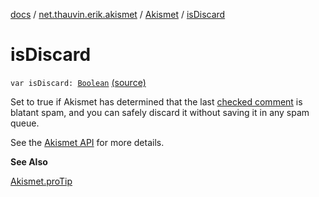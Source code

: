 [docs](../../index.md) / [net.thauvin.erik.akismet](../index.md) / [Akismet](index.md) / [isDiscard](./is-discard.md)

# isDiscard

`var isDiscard: `[`Boolean`](https://kotlinlang.org/api/latest/jvm/stdlib/kotlin/-boolean/index.html) [(source)](https://github.com/ethauvin/akismet-kotlin/tree/master/src/main/kotlin/net/thauvin/erik/akismet/Akismet.kt#L185)

Set to true if Akismet has determined that the last [checked comment](check-comment.md) is blatant spam, and you
can safely discard it without saving it in any spam queue.

See the [Akismet API](https://akismet.com/development/api/#comment-check) for more details.

**See Also**

[Akismet.proTip](pro-tip.md)

